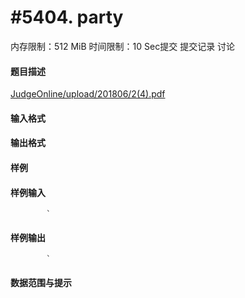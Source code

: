 
# #5404. party
内存限制：512 MiB 时间限制：10 Sec提交 提交记录 讨论
#### 题目描述
[JudgeOnline/upload/201806/2(4).pdf](upload/201806/2(4).pdf)

#### 输入格式

#### 输出格式

#### 样例

#### 样例输入

			`
#### 样例输出

			`
#### 数据范围与提示

